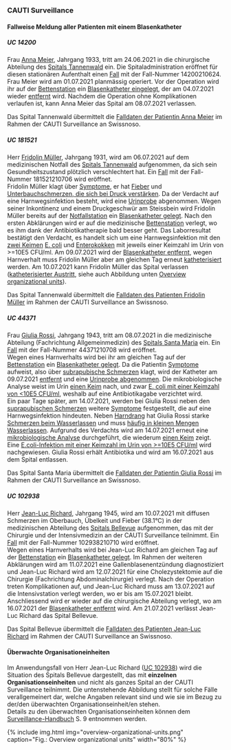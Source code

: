 ### CAUTI Surveillance

#### Fallweise Meldung aller Patienten mit einem Blasenkatheter

##### UC 14200
Frau [Anna Meier](Patient-AnnaMeier.html), Jahrgang 1933, tritt am 24.06.2021 in die chirurgische Abteilung des [Spitals Tannenwald](Organization-SpitalTannenwald.html) ein. Die Spitaladministration eröffnet für diesen stationären Aufenthalt einen [Fall](Encounter-Encounter-14200210624.html) mit der Fall-Nummer 14200210624.   
Frau Meier wird am 01.07.2021 planmässig operiert. Vor der Operation wird ihr auf der [Bettenstation](Location-BettenstationTannenwald.html) ein [Blasenkatheter eingelegt](Procedure-InsertCatheter-20210701-14200210624.html), der am 04.07.2021 wieder [entfernt](Procedure-RemoveCatheter-20210704-14200210624.html) wird. Nachdem die Operation ohne Komplikationen verlaufen ist, kann Anna Meier das Spital am 08.07.2021 verlassen.   

Das Spital Tannenwald übermittelt die [Falldaten der Patientin Anna Meier](Bundle-MessageUC14200.html) im Rahmen der CAUTI Surveillance an Swissnoso. 

##### UC 181521
Herr [Fridolin Müller](Patient-FridolinMueller.html), Jahrgang 1931, wird am 06.07.2021 auf dem medizinischen Notfall des [Spitals Tannenwald](Organization-SpitalTannenwald.html) aufgenommen, da sich sein Gesundheitszustand plötzlich verschlechtert hat. Ein [Fall](Encounter-Encounter-181521210706.html) mit der Fall-Nummer 181521210706 wird eröffnet.   
Fridolin Müller klagt über [Symptome](Observation-Symptoms-20210706-181521210706.html), er hat [Fieber](Observation-Fever-20210706-181521210706.html) und [Unterbauchschmerzen, die sich bei Druck verstärken](Observation-SuprapubicTenderness-20210706-181521210706.html). Da der Verdacht auf eine Harnwegsinfektion besteht, wird eine [Urinprobe](Procedure-Microbiology-20210706-181521210706.html) abgenommen. Wegen seiner Inkontinenz und einem Druckgeschwür am Steissbein wird Fridolin Müller bereits auf der [Notfallstation](Location-NotfallstationTannenwald.html) ein [Blasenkatheter gelegt](Procedure-InsertCatheter1-20210706-181521210706.html). Nach den ersten Abklärungen wird er auf die medizinische [Bettenstation](Location-BettenstationTannenwald.html) verlegt, wo es ihm dank der Antibiotikatherapie bald besser geht. Das Laborresultat bestätigt den Verdacht, es handelt sich um eine Harnwegsinfektion mit den [zwei Keimen](Observation-NumberOfDifferentGerms-20210706-181521210706.html) [E. coli](Observation-Germ1-20210706-181521210706.html) und [Enterokokken](Observation-Germ2-20210706-181521210706.html) mit jeweils einer Keimzahl im Urin von >=10E5 CFU/ml. Am 09.07.2021 wird der [Blasenkatheter entfernt](Procedure-RemoveCatheter1-20210709-181521210706.html), wegen Harnverhalt muss Fridolin Müller aber am gleichen Tag erneut [katheterisiert](Procedure-InsertCatheter2-20210709-181521210706.html) werden. Am 10.07.2021 kann Fridolin Müller das Spital verlassen ([katheterisierter Austritt](Procedure-RemoveCatheter2-20210710-181521210706.html), siehe auch Abbildung unten [Overview organizational units](usecases-de.html#überwachte-organisationeinheiten)).   

Das Spital Tannenwald übermittelt die [Falldaten des Patienten Fridolin Müller](Bundle-MessageUC181521.html) im Rahmen der CAUTI Surveillance an Swissnoso. 						

##### UC 44371
Frau [Giulia Rossi](Patient-GiuliaRossi.html), Jahrgang 1943, tritt am 08.07.2021 in die medizinische Abteilung (Fachrichtung Allgemeinmedizin) des [Spitals Santa Maria](Organization-OspedaleSantaMaria.html) ein. Ein [Fall](Encounter-Encounter-44371210708.html) mit der Fall-Nummer 44371210708 wird eröffnet.   
Wegen eines Harnverhalts wird bei ihr am gleichen Tag auf der [Bettenstation](Location-DegenzaSantaMaria.html) ein [Blasenkatheter gelegt](Procedure-InsertCatheter-20210708-44371210708.html). Da die Patientin [Symptome](Observation-Symptoms1-20210709-44371210708.html) aufweist, also über [subrapubische Schmerzen](Observation-SuprapubicTenderness1-20210709-44371210708.html) klagt, wird der Katheter am 09.07.2021 [entfernt](Procedure-RemoveCatheter-20210709-44371210708.html) und eine [Urinprobe abgenommen](Procedure-Microbiology1-20210709-44371210708.html). Die mikrobiologische Analyse weist im Urin [einen Keim](Observation-NumberOfDifferentGerms-20210709-44371210708.html) nach, und zwar [E. coli mit einer Keimzahl von <10E5 CFU/ml](Observation-Germ1-20210709-44371210708.html), weshalb auf eine Antibiotikagabe verzichtet wird.   
Ein paar Tage später, am 14.07.2021, werden bei Giulia Rossi neben den [suprapubischen Schmerzen](Observation-SuprapubicTenderness2-20210714-44371210708.html) weitere [Symptome](Observation-Symptoms2-20210714-44371210708.html) festgestellt, die auf eine Harnwegsinfektion hindeuten. Neben [Harndrang](Observation-UrinaryUrgency2-20210714-44371210708.html) hat Giulia Rossi starke [Schmerzen beim Wasserlassen](Observation-Dysuria2-20210714-44371210708.html) und muss [häufig in kleinen Mengen Wasserlassen](Observation-UrinaryFrequency2-20210714-44371210708.html). Aufgrund des Verdachts wird am 14.07.2021 erneut eine [mikrobiologische Analyse](Procedure-Microbiology2-20210714-44371210708.html) durchgeführt, die wiederum [einen Keim](Observation-NumberOfDifferentGerms-20210714-44371210708.html) zeigt. Eine [E.coli-Infektion mit einer Keimzahl im Urin von >=10E5 CFU/ml](Observation-Germ1-20210714-44371210708.html) wird nachgewiesen. Giulia Rossi erhält Antibiotika und wird am 16.07.2021 aus dem Spital entlassen.   

Das Spital Santa Maria übermittelt die [Falldaten der Patientin Giulia Rossi](Bundle-MessageUC44371.html) im Rahmen der CAUTI Surveillance an Swissnoso. 								

##### UC 102938
Herr [Jean-Luc Richard](Patient-JeanLucRichard.html), Jahrgang 1945, wird am 10.07.2021 mit diffusen Schmerzen im Oberbauch, Übelkeit und Fieber (38.1°C) in der medizinischen Abteilung des [Spitals Bellevue](Organization-HopitalBellevue.html) aufgenommen, das mit der Chirurgie und der Intensivmedizin an der CAUTI Surveillance teilnimmt. Ein [Fall](Encounter-Encounter-102938210710.html) mit der Fall-Nummer 102938210710 wird eröffnet.   
Wegen eines Harnverhalts wird bei Jean-Luc Richard am gleichen Tag auf der [Bettenstation](Location-UniteHospitaliereBellevue.html) ein [Blasenkatheter gelegt](Procedure-InsertCatheter-20210712-102938210710.html). Im Rahmen der weiteren Abklärungen wird am 11.07.2021 eine Gallenblasenentzündung diagnostiziert und Jean-Luc Richard wird am 12.07.2021 für eine Cholezystektomie auf die Chirurgie (Fachrichtung Abdominalchirurgie) verlegt. Nach der Operation treten Komplikationen auf, und Jean-Luc Richard muss am 13.07.2021 auf die Intensivstation verlegt werden, wo er bis am 15.07.2021 bleibt. Anschliessend wird er wieder auf die chirurgische Abteilung verlegt, wo am 16.07.2021 der [Blasenkatheter entfernt](Procedure-RemoveCatheter-20210716-102938210710.html) wird. Am 21.07.2021 verlässt Jean-Luc Richard das Spital Bellevue.   

Das Spital Bellevue übermittelt die [Falldaten des Patienten Jean-Luc Richard](Bundle-MessageUC102938.html) im Rahmen der CAUTI Surveillance an Swissnoso. 

#### Überwachte Organisationeinheiten
Im Anwendungsfall von Herr Jean-Luc Richard ([UC 102938](usecases-de.html#uc-102938)) wird die Situation des Spitals Bellevue dargestellt, das mit **einzelnen Organisationseinheiten** und nicht als ganzes Spital an der CAUTI Surveillance teilnimmt. Die untenstehende Abbildung stellt für solche Fälle verallgemeinert dar, welche Angaben relevant sind und wie sie im Bezug zu der/den überwachten Organisationseinheit/en stehen.   
Details zu den überwachten Organisationseinheiten können dem [Surveillance-Handbuch](https://www.swissnoso.ch/fileadmin/module/cauti_surveillance/Dokumente_D/220228_Swissnoso_CAUTI_Surveillance_Handbuch_V1.2.pdf) S. 9 entnommen werden.

{% include img.html img="overview-organizational-units.png" caption="Fig.: Overview organizational units" width="80%" %}